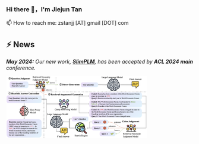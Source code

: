 ### Hi there 👋，I'm Jiejun Tan

<!--
**plageon/plageon** is a ✨ _special_ ✨ repository because its `README.md` (this file) appears on your GitHub profile.

Here are some ideas to get you started:

- 🔭 I’m currently working on ...
- 🌱 I’m currently learning ...
- 👯 I’m looking to collaborate on ...
- 🤔 I’m looking for help with ...
- 💬 Ask me about ...
- 📫 How to reach me: ...
- 😄 Pronouns: ...
- ⚡ Fun fact: ...
-->

📫 How to reach me: zstanjj [AT] gmail [DOT] com

## ⚡ **News**
_**May 2024:** Our new work, **[SlimPLM]([https://github.com/plageon/SlimPlm])**, has been accepted by **ACL 2024 main** conference._

<img src='https://github.com/plageon/SlimPlm/blob/main/figures/main-pipeline.png' height="75%" width="75%">

